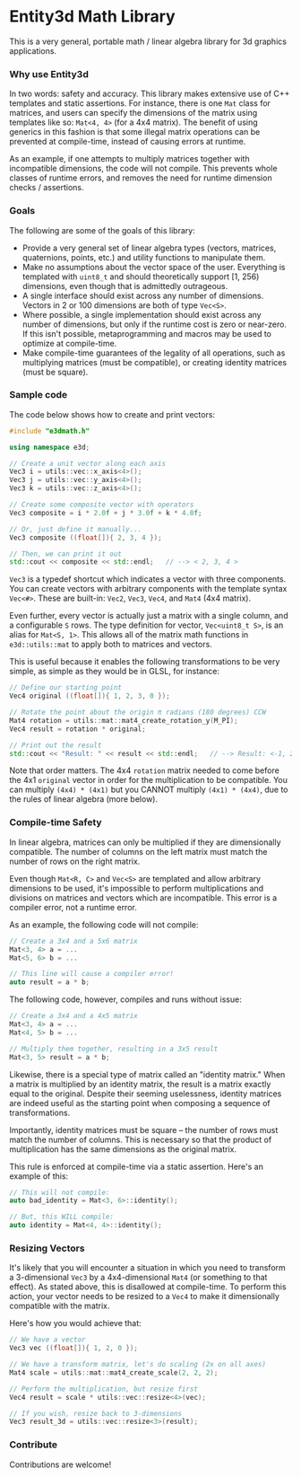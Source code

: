 # Entity3d Math Library
This is a very general, portable math / linear algebra library for 3d graphics applications.

### Why use Entity3d
In two words: safety and accuracy. This library makes extensive use of C++ templates and static assertions. For instance, there is one `Mat` class for matrices, and users can specify the dimensions of the matrix using templates like so: `Mat<4, 4>` (for a 4x4 matrix). The benefit of using generics in this fashion is that some illegal matrix operations can be prevented at compile-time, instead of causing errors at runtime.

As an example, if one attempts to multiply matrices together with incompatible dimensions, the code will not compile. This prevents whole classes of runtime errors, and removes the need for runtime dimension checks / assertions.

### Goals

The following are some of the goals of this library:
 - Provide a very general set of linear algebra types (vectors, matrices, quaternions, points, etc.) and utility functions to manipulate them.
 - Make no assumptions about the vector space of the user. Everything is templated with `uint8_t` and should theoretically support [1, 256) dimensions, even though that is admittedly outrageous.
 - A single interface should exist across any number of dimensions. Vectors in 2 or 100 dimensions are both of type `Vec<S>`.
 - Where possible, a single implementation should exist across any number of dimensions, but only if the runtime cost is zero or near-zero. If this isn't possible, metaprogramming and macros may be used to optimize at compile-time.
 - Make compile-time guarantees of the legality of all operations, such as multiplying matrices (must be compatible), or creating identity matrices (must be square).

### Sample code

The code below shows how to create and print vectors:

```cpp
#include "e3dmath.h"

using namespace e3d;

// Create a unit vector along each axis
Vec3 i = utils::vec::x_axis<4>();
Vec3 j = utils::vec::y_axis<4>();
Vec3 k = utils::vec::z_axis<4>();

// Create some composite vector with operators
Vec3 composite = i * 2.0f + j * 3.0f + k * 4.0f;

// Or, just define it manually...
Vec3 composite ((float[]){ 2, 3, 4 });

// Then, we can print it out
std::cout << composite << std::endl;   // --> < 2, 3, 4 >
```

`Vec3` is a typedef shortcut which indicates a vector with three components. You can create vectors with arbitrary components with the template syntax `Vec<#>`. These are built-in: `Vec2`, `Vec3`, `Vec4`, and `Mat4` (4x4 matrix).

Even further, every vector is actually just a matrix with a single column, and a configurable `S` rows. The type definition for vector, `Vec<uint8_t S>`, is an alias for `Mat<S, 1>`. This allows all of the matrix math functions in `e3d::utils::mat` to apply both to matrices and vectors.

This is useful because it enables the following transformations to be very simple, as simple as they would be in GLSL, for instance:

```cpp
// Define our starting point
Vec4 original ((float[]){ 1, 2, 3, 0 });

// Rotate the point about the origin π radians (180 degrees) CCW
Mat4 rotation = utils::mat::mat4_create_rotation_y(M_PI);
Vec4 result = rotation * original;

// Print out the result
std::cout << "Result: " << result << std::endl;   // --> Result: <-1, 2, -3, 0>
```

Note that order matters. The 4x4 `rotation` matrix needed to come before the 4x1 `original` vector in order for the multiplication to be compatible. You can multiply `(4x4) * (4x1)` but you CANNOT multiply `(4x1) * (4x4)`, due to the rules of linear algebra (more below).

### Compile-time Safety

In linear algebra, matrices can only be multiplied if they are dimensionally compatible. The number of columns on the left matrix must match the number of rows on the right matrix.

Even though `Mat<R, C>` and `Vec<S>` are templated and allow arbitrary dimensions to be used, it's impossible to perform multiplications and divisions on matrices and vectors which are incompatible. This error is a compiler error, not a runtime error.

As an example, the following code will not compile:

```cpp
// Create a 3x4 and a 5x6 matrix
Mat<3, 4> a = ...
Mat<5, 6> b = ...

// This line will cause a compiler error!
auto result = a * b;
```

The following code, however, compiles and runs without issue:

```cpp
// Create a 3x4 and a 4x5 matrix
Mat<3, 4> a = ...
Mat<4, 5> b = ...

// Multiply them together, resulting in a 3x5 result
Mat<3, 5> result = a * b;
```

Likewise, there is a special type of matrix called an "identity matrix." When a matrix is multiplied by an identity matrix, the result is a matrix exactly equal to the original. Despite their seeming uselessness, identity matrices are indeed useful as the starting point when composing a sequence of transformations.

Importantly, identity matrices must be square – the number of rows must match the number of columns. This is necessary so that the product of multiplication has the same dimensions as the original matrix.

This rule is enforced at compile-time via a static assertion. Here's an example of this:

```cpp
// This will not compile:
auto bad_identity = Mat<3, 6>::identity();

// But, this WILL compile:
auto identity = Mat<4, 4>::identity();
```

### Resizing Vectors

It's likely that you will encounter a situation in which you need to transform a 3-dimensional `Vec3` by a 4x4-dimensional `Mat4` (or something to that effect). As stated above, this is disallowed at compile-time. To perform this action, your vector needs to be resized to a `Vec4` to make it dimensionally compatible with the matrix.

Here's how you would achieve that:

```cpp
// We have a vector
Vec3 vec ((float[]){ 1, 2, 0 });

// We have a transform matrix, let's do scaling (2x on all axes)
Mat4 scale = utils::mat::mat4_create_scale(2, 2, 2);

// Perform the multiplication, but resize first
Vec4 result = scale * utils::vec::resize<4>(vec);

// If you wish, resize back to 3-dimensions
Vec3 result_3d = utils::vec::resize<3>(result);
```

### Contribute
Contributions are welcome!
